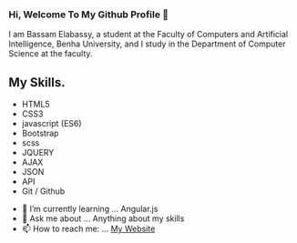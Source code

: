 ### Hi, Welcome To My Github Profile 👋


I am Bassam Elabassy, a student at the Faculty of Computers and Artificial Intelligence, Benha University, and I study in the Department of Computer Science at the faculty.

## My Skills.
* HTML5
* CSS3
* javascript (ES6)
* Bootstrap 
* scss
* JQUERY 
* AJAX
* JSON
* API
* Git / Github


- 🌱 I’m currently learning ... Angular.js
- 💬 Ask me about ... Anything about my skills
- 📫 How to reach me: ... [My Website](https://bassamelabassy.me)





